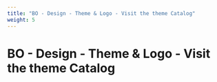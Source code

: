 ```yaml
---
title: "BO - Design - Theme & Logo - Visit the theme Catalog"
weight: 5
---
```


# BO - Design - Theme & Logo - Visit the theme Catalog
